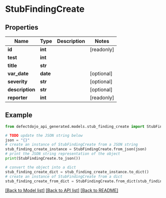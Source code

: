 # StubFindingCreate


## Properties

Name | Type | Description | Notes
------------ | ------------- | ------------- | -------------
**id** | **int** |  | [readonly] 
**test** | **int** |  | 
**title** | **str** |  | 
**var_date** | **date** |  | [optional] 
**severity** | **str** |  | [optional] 
**description** | **str** |  | [optional] 
**reporter** | **int** |  | [readonly] 

## Example

```python
from defectdojo_api_generated.models.stub_finding_create import StubFindingCreate

# TODO update the JSON string below
json = "{}"
# create an instance of StubFindingCreate from a JSON string
stub_finding_create_instance = StubFindingCreate.from_json(json)
# print the JSON string representation of the object
print(StubFindingCreate.to_json())

# convert the object into a dict
stub_finding_create_dict = stub_finding_create_instance.to_dict()
# create an instance of StubFindingCreate from a dict
stub_finding_create_from_dict = StubFindingCreate.from_dict(stub_finding_create_dict)
```
[[Back to Model list]](../README.md#documentation-for-models) [[Back to API list]](../README.md#documentation-for-api-endpoints) [[Back to README]](../README.md)


